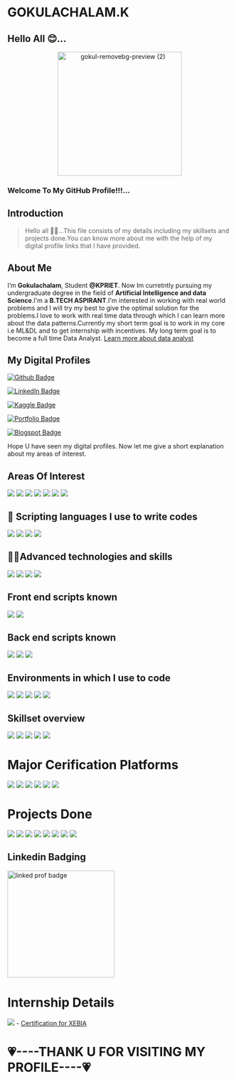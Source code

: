 # **GOKULACHALAM.K**

## Hello All 😊...
<div align="center">
<img width="279" alt="gokul-removebg-preview (2)" src="https://user-images.githubusercontent.com/89055461/214765310-c5574fb6-746f-442a-a2c3-991371b0d26c.png">
</div>



### Welcome To My GitHub Profile!!!...



## Introduction
> Hello all 👋🙋‍...This file consists of my details including my skillsets and projects done.You can know more about me with the help of my digital profile links that I have provided.

## About Me
I’m **Gokulachalam**, Student **@KPRIET**. Now Im curretntly pursuing my undergraduate degree in the field of **Artificial Intelligence and data Science**.I'm a **B.TECH ASPIRANT**.I'm interested in working with real world problems and I will try my best to give the optimal solution for the problems.I love to work with real time data through which I can learn more about the data patterns.Currently my short term goal is to work in my core i.e ML&DL and to get internship with incentives. My long term goal is to become a full time Data Analyst.   [Learn more about data analyst](https://www.simplilearn.com/data-analyst-job-description-article)



## My Digital Profiles

[![Github Badge](https://img.shields.io/badge/GitHub-Profile-informational?style=flat&logo=github&logoColor=white&color=1CA2F1)](https://github.com/Gokulachalam)



[![LinkedIn Badge](https://img.shields.io/badge/LinkedIn-Profile-informational?style=flat&logo=linkedin&logoColor=white&color=0D76A8)](https://www.linkedin.com/in/gokulachalam/)


[![Kaggle Badge](https://img.shields.io/badge/Kaggle-Profile-informational?style=flat&logo=Kaggle&logoColor=white&color=0D76A8)](https://www.kaggle.com/gokulachalamk)


[![Portfolio Badge](https://img.shields.io/badge/portfolio-Profile-informational?style=flat&logo=portfolio&logoColor=white&color=black)](https://gokulachalam.netlify.app/)

[![Blogspot Badge](https://img.shields.io/badge/blogspot-Profile-informational?style=flat&logo=blogspot&logoColor=white&color=black)](https://gokulachalam14.blogspot.com/)


Hope U have seen my digital profiles. Now let me give a short explanation about my areas of interest.

## Areas Of Interest

![](https://img.shields.io/badge/Opencv-informational?style=flat&logo=opencv&logoColor=white&color=D88776)
![](https://img.shields.io/badge/keras-informational?style=flat&logo=keras&logoColor=white&color=D88776)
![](https://img.shields.io/badge/Tensorflow-informational?style=flat&logo=tensorflow&logoColor=white&color=D88776)
![](https://img.shields.io/badge/DataScience-informational?style=flat&logo=datascience&logoColor=white&color=D88776)
![](https://img.shields.io/badge/MachineLearning-informational?style=flat&logo=machienlearning&logoColor=white&color=D88776)
![](https://img.shields.io/badge/BigData-informational?style=flat&logo=bigdata&logoColor=white&color=D88776)
![](https://img.shields.io/badge/DataVisualisation-informational?style=flat&logo=datavisualisation&logoColor=white&color=D88776)



## 💼 Scripting languages I use to write codes

![](https://img.shields.io/badge/Code-Python-informational?style=flat&logo=Python&logoColor=white&color=4AB197)
![](https://img.shields.io/badge/Code-React-informational?style=flat&logo=react&logoColor=white&color=4AB197)
![](https://img.shields.io/badge/Code-JavaScript-informational?style=flat&logo=JavaScript&logoColor=white&color=4AB197)
![](https://img.shields.io/badge/Code-Java-informational?style=flat&logo=Java&logoColor=white&color=4AB197)

## 🧑‍💻Advanced technologies and skills

![](https://img.shields.io/badge/Advanced-MachineLearning-informational?style=flat&logo=machinelearning&logoColor=white&color=97F52E)
![](https://img.shields.io/badge/Advanced-DeepLearning-informational?style=flat&logo=c-DeepLearning&logoColor=white&color=97F52E)
![](https://img.shields.io/badge/Advanced-DataScience-informational?style=flat&logo=c-DataScience&logoColor=white&color=97F52E)
![](https://img.shields.io/badge/Intermediate-DataAnalytics-informational?style=flat&logo=c-DataAnalytics&logoColor=white&color=97F52E)

## Front end scripts known

![](https://img.shields.io/badge/Advanced-HTML-informational?style=flat&logo=html&logoColor=white&color=B0E6EE)
![](https://img.shields.io/badge/Advanced-CSS-informational?style=flat&logo=css&logoColor=white&color=B0E6EE)



## Back end scripts known

![](https://img.shields.io/badge/Advanced-MYSQL-informational?style=flat&logo=mysql&logoColor=white&color=F06018 )
![](https://img.shields.io/badge/Basic-PHP-informational?style=flat&logo=php&logoColor=white&color=F06018 )
![](https://img.shields.io/badge/Advanced-FastApi-informational?style=flat&logo=FastApi&logoColor=white&color=B0E6EE)

## Environments in which I use to code

![](https://img.shields.io/badge/GoogleColab-informational?style=flat&logo=googlecolab&logoColor=white&color=BA3B98)
![](https://img.shields.io/badge/JupyterNotebook-informational?style=flat&logo=jupyter&logoColor=white&color=BA3B98)
![](https://img.shields.io/badge/Anaconda-informational?style=flat&logo=Anaconda&logoColor=white&color=BA3B98)
![](https://img.shields.io/badge/VisualStudioCode-informational?style=flat&logo=vs&logoColor=white&color=BA3B98)
![](https://img.shields.io/badge/Linuxcmdline-informational?style=flat&logo=linuxcmdline&logoColor=white&color=BA3B98)


## Skillset overview

![](https://img.shields.io/badge/Numpy-informational?style=flat&logo=numpy&logoColor=white&color=8B8EA7)
![](https://img.shields.io/badge/pandas-informational?style=flat&logo=Pandas&logoColor=white&color=8B8EA7)
![](https://img.shields.io/badge/Plotly-informational?style=flat&logo=Plotly&logoColor=white&color=8B8EA7)
![](https://img.shields.io/badge/seaborn-informational?style=flat&logo=seaborn&logoColor=white&color=8B8EA7)
![](https://img.shields.io/badge/-matplotlib-informational?style=flat&logo=matplotlib&logoColor=white&color=8B8EA7)


# Major Cerification Platforms

![](https://img.shields.io/badge/certification-coursera-informational?style=flat&logo=coursera&logoColor=white&color=21455D)
![](https://img.shields.io/badge/certification-Nasscom-informational?style=flat&logo=nasscom&logoColor=white&color=BDC7BA)
![](https://img.shields.io/badge/certification-hackerrank-informational?style=flat&logo=hackerrank&logoColor=white&color=7DC4F4)
![](https://img.shields.io/badge/certification-DesignThinking-informational?style=flat&logo=designthinking&logoColor=white&color=AFB9BF)
![](https://img.shields.io/badge/certification-IICC-informational?style=flat&logo=codingchampionship&logoColor=white&color=7DF454)
![](https://img.shields.io/badge/certification-Guvi-informational?style=flat&logo=Guvi&logoColor=white&color=BDC7BA)


# Projects Done

![](https://img.shields.io/badge/MNIST--DIGIT--RECOGNIZER-informational?style=flat&logo=python&logoColor=white&color=21455D)
![](https://img.shields.io/badge/DEEP--FAKE--DETECTION-informational?style=flat&logo=python&logoColor=white&color=21455D)
![](https://img.shields.io/badge/BLIND--NAVIGATION--SYSTEM-informational?style=flat&logo=python&logoColor=white&color=21455D)
![](https://img.shields.io/badge/PHISHING--URL--DETECTION-informational?style=flat&logo=python&logoColor=white&color=21455D)
![](https://img.shields.io/badge/HEART--SISEASE--PREDICTION-informational?style=flat&logo=python&logoColor=white&color=21455D)
![](https://img.shields.io/badge/FRP--BOND--STRENGTH--PREDICTION-informational?style=flat&logo=python&logoColor=white&color=21455D)
![](https://img.shields.io/badge/E--COMMERECE--WEBSITE-informational?style=flat&logo=php&logoColor=white&color=21455D)
![](https://img.shields.io/badge/RAILWAY--RESERVATION--SYSTEM-informational?style=flat&logo=Java&logoColor=white&color=21455D)



## Linkedin Badging

<img width="241" alt="linked prof badge" src="https://user-images.githubusercontent.com/89055461/211999035-b4e73d88-d5dd-49a2-9b92-bf9989302497.png">


# Internship Details

![](https://img.shields.io/badge/Xebia-informational?style=flat&logo=Xebia&logoColor=black&color=14FFFF)   -  [Certification for XEBIA](https://mail.google.com/mail/u/0/#advanced-search/attach_or_drive=true&query=xebia+certificate+is+here&isrefinement=true?projector=1)




































# 💗----THANK U FOR VISITING MY PROFILE----💗









